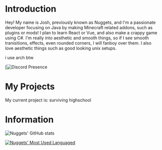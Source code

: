 # Introduction
Hey! My name is Josh, previously known as Nuggets, and I'm a passionate developer focusing on Java by making Minecraft related addons, such as plugins or mods! I plan to learn React or Vue, and also make a crappy game using C#. I'm really into aesthetic and smooth things, so if I see smooth tranisitions, effects, even rounded corners, I will fanboy over them. I also love aesthetic things such as good looking unix setups.

i use arch btw



  


[![Discord Presence](https://lanyard.cnrad.dev/api/784457955156033556)



# My Projects
My current project is: surviving highschool


# Information

![Nuggets' GitHub stats](https://github-readme-stats.vercel.app/api?username=xdNuggets&show_icons=true&theme=radical)

[![Nuggets' Most Used Languaged](https://github-readme-stats.vercel.app/api/top-langs/?username=xdNuggets&langs_count=8&theme=radical)](https://github.com/anuraghazra/github-readme-stats)
